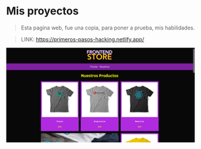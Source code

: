 # Mis proyectos

> Esta pagina web, fue una copia, para poner a prueba, mis habilidades.

> LINK:
https://primeros-pasos-hacking.netlify.app/


![](img/primera.png)

